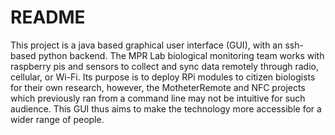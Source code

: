 # README
This project is a java based graphical user interface (GUI), with an ssh-based python backend. The MPR Lab biological monitoring team works with raspberry pis and sensors to collect and sync data remotely through radio, cellular, or Wi-Fi. Its purpose is to deploy RPi modules to citizen biologists for their own research, however, the MotheterRemote and NFC projects which previously ran from a command line may not be intuitive for such audience. This GUI thus aims to make the technology more accessible for a wider range of people.

